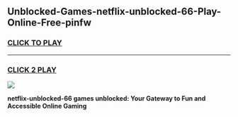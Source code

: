 
## Unblocked-Games-netflix-unblocked-66-Play-Online-Free-pinfw
<h3>
<a href="https://premium76.site?title=netflix-unblocked-66&ref=26A">CLICK TO PLAY</a></h3>
<hr>

<h3>
<a href="https://premium76.site?title=netflix-unblocked-66&ref=26A">CLICK 2 PLAY</a>
  
</h3>

<a href="https://premium76.site?title=netflix-unblocked-66&ref=26A"><img src="https://clearcache.store/games.png"></a>


**netflix-unblocked-66 games unblocked: Your Gateway to Fun and Accessible Online Gaming**
